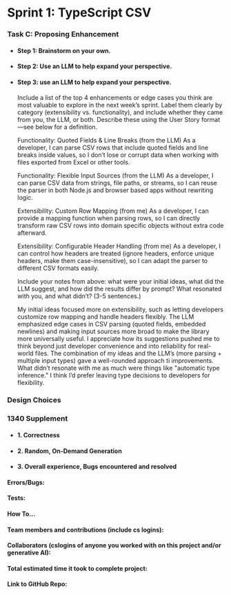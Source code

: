 # Sprint 1: TypeScript CSV

### Task C: Proposing Enhancement

- #### Step 1: Brainstorm on your own.

- #### Step 2: Use an LLM to help expand your perspective.

- #### Step 3: use an LLM to help expand your perspective.

    Include a list of the top 4 enhancements or edge cases you think are most valuable to explore in the next week’s sprint. Label them clearly by category (extensibility vs. functionality), and include whether they came from you, the LLM, or both. Describe these using the User Story format—see below for a definition. 

    Functionality: Quoted Fields & Line Breaks (from the LLM)
    As a developer, I can parse CSV rows that include quoted fields and line breaks inside values, so I don’t lose or corrupt data when working with files exported from Excel or other tools.

    Functionality: Flexible Input Sources (from the LLM)
    As a developer, I can parse CSV data from strings, file paths, or streams, so I can reuse the parser in both Node.js and browser based apps without rewriting logic.

    Extensibility: Custom Row Mapping (from me)
    As a developer, I can provide a mapping function when parsing rows, so I can directly transform raw CSV rows into domain specific objects without extra code afterward.

    Extensibility: Configurable Header Handling (from me)
    As a developer, I can control how headers are treated (ignore headers, enforce unique headers, make them case-insensitive), so I can adapt the parser to different CSV formats easily.

    Include your notes from above: what were your initial ideas, what did the LLM suggest, and how did the results differ by prompt? What resonated with you, and what didn’t? (3-5 sentences.)
    
    My initial ideas focused more on extensibility, such as letting developers customize row mapping and handle headers flexibly. The LLM emphasized edge cases in CSV parsing (quoted fields, embedded newlines) and making input sources more broad to make the library more universally useful. I appreciate how its suggestions pushed me to think beyond just developer convenience and into reliability for real-world files. The combination of my ideas and the LLM’s (more parsing + multiple input types) gave a well-rounded approach ti improvements. What didn’t resonate with me as much were things like "automatic type inference." I think I’d prefer leaving type decisions to developers for flexibility. 

### Design Choices

### 1340 Supplement

- #### 1. Correctness

- #### 2. Random, On-Demand Generation

- #### 3. Overall experience, Bugs encountered and resolved
#### Errors/Bugs:
#### Tests:
#### How To…

#### Team members and contributions (include cs logins):

#### Collaborators (cslogins of anyone you worked with on this project and/or generative AI):
#### Total estimated time it took to complete project:
#### Link to GitHub Repo:  
